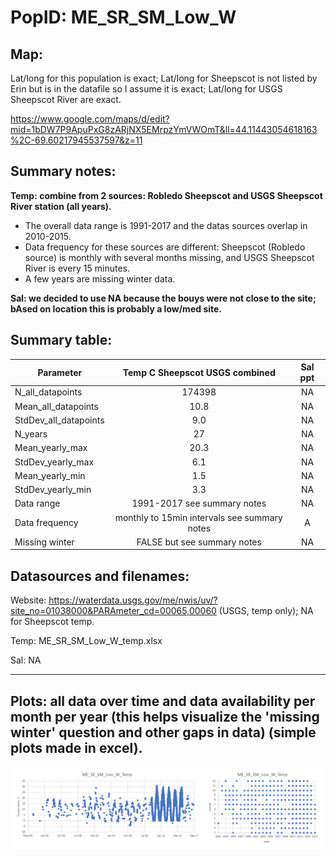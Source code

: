 # PopID: ME_SR_SM_Low_W

## Map:

Lat/long for this population is exact; Lat/long for Sheepscot is not listed by Erin but is in the datafile so I assume it is exact; Lat/long for USGS Sheepscot River are exact.

https://www.google.com/maps/d/edit?mid=1bDW7P9ApuPxG8zARjNX5EMrpzYmVWOmT&ll=44.11443054618163%2C-69.60217945537597&z=11

## Summary notes:

**Temp: combine from 2 sources: Robledo Sheepscot and USGS Sheepscot River station (all years).**

- The overall data range is 1991-2017 and the datas sources overlap in 2010-2015.
- Data frequency for these sources are different: Sheepscot (Robledo source) is monthly with several months missing, and USGS Sheepscot River is every 15 minutes.
- A few years are missing winter data.

**Sal: we decided to use NA because the bouys were not close to the site; bAsed on location this is probably a low/med site.**

## Summary table:

| Parameter             | Temp C Sheepscot USGS combined |         Sal ppt        |
| ----------------------| :----------------------------: | :--------------------: |
| N_all_datapoints      |             174398             |          NA            |
| Mean_all_datapoints   |              10.8              |           NA           |
| StdDev_all_datapoints |              9.0               |           NA           |
| N_years               |               27               |           NA           |
| Mean_yearly_max       |                20.3            |           NA           |
| StdDev_yearly_max     |                 6.1            |             NA         |
| Mean_yearly_min       |                1.5             |             NA         |
| StdDev_yearly_min     |                 3.3            |             NA         |
| Data range            |     1991-2017 see summary notes|                   NA   |
| Data frequency        |monthly to 15min intervals see summary notes|        A   |
| Missing winter        |     FALSE but see summary notes|                   NA   |

## Datasources and filenames:

Website: https://waterdata.usgs.gov/me/nwis/uv/?site_no=01038000&PARAmeter_cd=00065,00060 (USGS, temp only); NA for Sheepscot temp.

Temp: ME_SR_SM_Low_W_temp.xlsx

Sal: NA

---

## Plots: all data over time and data availability per month per year (this helps visualize the 'missing winter' question and other gaps in data) (simple plots made in excel).

![ME_SR_SM_Low_W_summary_plots](../img/ME_SR_SM_Low_W_summary_plots.png)
